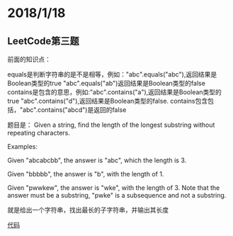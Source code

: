 # 2018/1/18

LeetCode第三题
---
前面的知识点：

equals是判断字符串的是不是相等，例如："abc".equals("abc"),返回结果是Boolean类型的true
"abc".equals("ab")返回结果是Boolean类型的false
contains是包含的意思，例如:"abc".contains("a"),返回结果是Boolean类型的true
"abc".contains("d"),返回结果是Boolean类型的false.
contains包含包括，"abc".contains("abcd")是返回的false

题目是：
Given a string, find the length of the longest substring without repeating characters.

Examples:

Given "abcabcbb", the answer is "abc", which the length is 3.

Given "bbbbb", the answer is "b", with the length of 1.

Given "pwwkew", the answer is "wke", with the length of 3. Note that the answer must be a substring, "pwke" is a subsequence and not a substring.

就是给出一个字符串，找出最长的子字符串，并输出其长度

[代码](myLeetcode/3/Solution.java)
